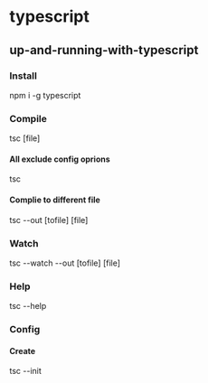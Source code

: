 # typescript

## up-and-running-with-typescript

### Install
npm i -g typescript 

### Compile
tsc [file]

#### All exclude config oprions
tsc

#### Complie to different file
tsc --out [tofile] [file]

### Watch
tsc --watch --out [tofile] [file]

### Help
tsc --help

### Config

#### Create
tsc --init